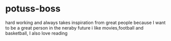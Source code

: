 # potuss-boss
hard working and always takes inspiration from great people because I want to be a great person in the neraby future
i like movies,football and basketball, I also love reading
